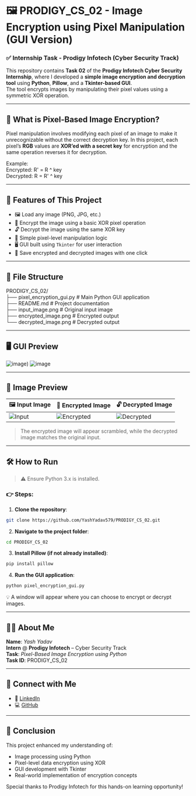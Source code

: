 # 🖼️ PRODIGY_CS_02 - Image Encryption using Pixel Manipulation (GUI Version)

### ✅ Internship Task - Prodigy Infotech (Cyber Security Track)

This repository contains **Task 02** of the **Prodigy Infotech Cyber Security Internship**, where I developed a **simple image encryption and decryption tool** using **Python**, **Pillow**, and a **Tkinter-based GUI**.  
The tool encrypts images by manipulating their pixel values using a symmetric XOR operation.

---

## 🧠 What is Pixel-Based Image Encryption?

Pixel manipulation involves modifying each pixel of an image to make it unrecognizable without the correct decryption key. In this project, each pixel’s **RGB** values are **XOR’ed with a secret key** for encryption and the same operation reverses it for decryption.

Example:  
Encrypted: R' = R ^ key  
Decrypted: R = R' ^ key

---

## 🎯 Features of This Project

- 🖼️ Load any image (PNG, JPG, etc.)
- 🔐 Encrypt the image using a basic XOR pixel operation
- 🔓 Decrypt the image using the same XOR key
- 🧮 Simple pixel-level manipulation logic
- 🖥️ GUI built using `Tkinter` for user interaction
- 💾 Save encrypted and decrypted images with one click

---

## 📂 File Structure

PRODIGY_CS_02/   
├── pixel_encryption_gui.py       # Main Python GUI application   
├── README.md                     # Project documentation   
├── input_image.png               # Original input image   
├── encrypted_image.png           # Encrypted output  
└── decrypted_image.png           # Decrypted output   


---

## 🖥️ GUI Preview

![image](https://github.com/user-attachments/assets/9d016404-d6e6-4743-8460-1ccdf74e49d8))
![image](https://github.com/user-attachments/assets/594e4246-bf99-429e-a919-78fd906a84b4)

---

## 📸 Image Preview

| 🖼️ Input Image | 🔐 Encrypted Image | 🔓 Decrypted Image |
|----------------|-------------------|--------------------|
| ![Input](https://github.com/user-attachments/assets/6d7afc84-b461-4172-82da-16783924872a) | ![Encrypted](https://github.com/user-attachments/assets/dfddd196-8d07-49f2-8cad-ff454949ef03) | ![Decrypted](https://github.com/user-attachments/assets/c7446b62-1af4-4255-ad6b-290cc9ce987b) |


> The encrypted image will appear scrambled, while the decrypted image matches the original input.

---

## 🛠️ How to Run

> ⚠️ Ensure Python 3.x is installed.

### 👉 Steps:

1. **Clone the repository**:
```bash
git clone https://github.com/YashYadav579/PRODIGY_CS_02.git
```

2. **Navigate to the project folder**:
```bash
cd PRODIGY_CS_02
```

3. **Install Pillow (if not already installed)**:
```bash
pip install pillow
```

4. **Run the GUI application**:
```bash
python pixel_encryption_gui.py
```
💡 A window will appear where you can choose to encrypt or decrypt images.

---

## 🙋‍♂️ About Me

**Name**: _Yash Yadav_  
**Intern** @ **Prodigy Infotech** – Cyber Security Track  
**Task**: _Pixel-Based Image Encryption using Python_  
**Task ID**: PRODIGY_CS_02  

---

## 🔗 Connect with Me

- 💼 [LinkedIn](https://www.linkedin.com/in/yashyadav-5790abc/)
- 💻 [GitHub](https://github.com/YashYadav579)

---

## 🏁 Conclusion

This project enhanced my understanding of:
- Image processing using Python
- Pixel-level data encryption using XOR
- GUI development with Tkinter
- Real-world implementation of encryption concepts

Special thanks to Prodigy Infotech for this hands-on learning opportunity!
